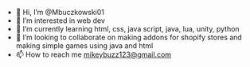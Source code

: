 - 👋 Hi, I’m @Mbuczkowski01
- 👀 I’m interested in web dev
- 🌱 I’m currently learning html, css, java script, java, lua, unity, python
- 💞️ I’m looking to collaborate on making addons for shopify stores and making simple games using java and html
- 📫 How to reach me mikeybuzz123@gmail.com

<!---
Mbuczkowski01/Mbuczkowski01 is a ✨ special ✨ repository because its `README.md` (this file) appears on your GitHub profile.
You can click the Preview link to take a look at your changes.
--->
